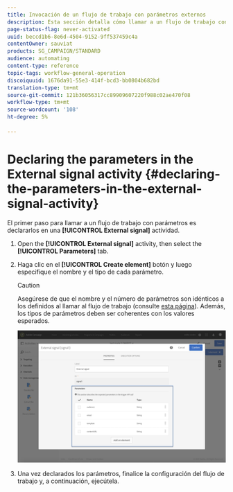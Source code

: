 ```yaml
---
title: Invocación de un flujo de trabajo con parámetros externos
description: Esta sección detalla cómo llamar a un flujo de trabajo con parámetros externos.
page-status-flag: never-activated
uuid: beccd1b6-8e6d-4504-9152-9ff537459c4a
contentOwner: sauviat
products: SG_CAMPAIGN/STANDARD
audience: automating
content-type: reference
topic-tags: workflow-general-operation
discoiquuid: 1676da91-55e3-414f-bcd3-bb0804b682bd
translation-type: tm+mt
source-git-commit: 121b36056317cc89909607220f988c02ae470f08
workflow-type: tm+mt
source-wordcount: '108'
ht-degree: 5%

---
```



# Declaring the parameters in the External signal activity {#declaring-the-parameters-in-the-external-signal-activity}

El primer paso para llamar a un flujo de trabajo con parámetros es declararlos en una **[!UICONTROL External signal]** actividad.

1. Open the **[!UICONTROL External signal]** activity, then select the **[!UICONTROL Parameters]** tab.
1. Haga clic en el **[!UICONTROL Create element]** botón y luego especifique el nombre y el tipo de cada parámetro.

   >[!CAUTION]
   >
   >Asegúrese de que el nombre y el número de parámetros son idénticos a los definidos al llamar al flujo de trabajo (consulte [esta página](../../automating/using/defining-parameters-calling-workflow.md)). Además, los tipos de parámetros deben ser coherentes con los valores esperados.

   ![](assets/extsignal_declaringparameters_1.png)

1. Una vez declarados los parámetros, finalice la configuración del flujo de trabajo y, a continuación, ejecútela.
